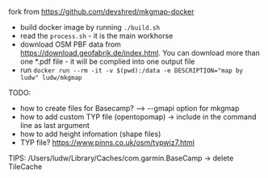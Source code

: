 fork from <https://github.com/devshred/mkgmap-docker>

- build docker image by running ```./build.sh```
- read the ```process.sh``` - it is the main workhorse
- download OSM PBF data from <https://download.geofabrik.de/index.html>. You can download more than one *.pdf file - it will be complied into one output file
- run ```docker run --rm -it -v $(pwd):/data -e DESCRIPTION="map by ludw" ludw/mkgmap```

TODO:

- how to create files for Basecamp? --> --gmapi option for mkgmap
- how to add custom TYP file (opentopomap) -> include in the command line as last argument
- how to add height infomation (shape files)
- TYP file? <https://www.pinns.co.uk/osm/typwiz7.html>

TIPS:
/Users/ludw/Library/Caches/com.garmin.BaseCamp -> delete TileCache
